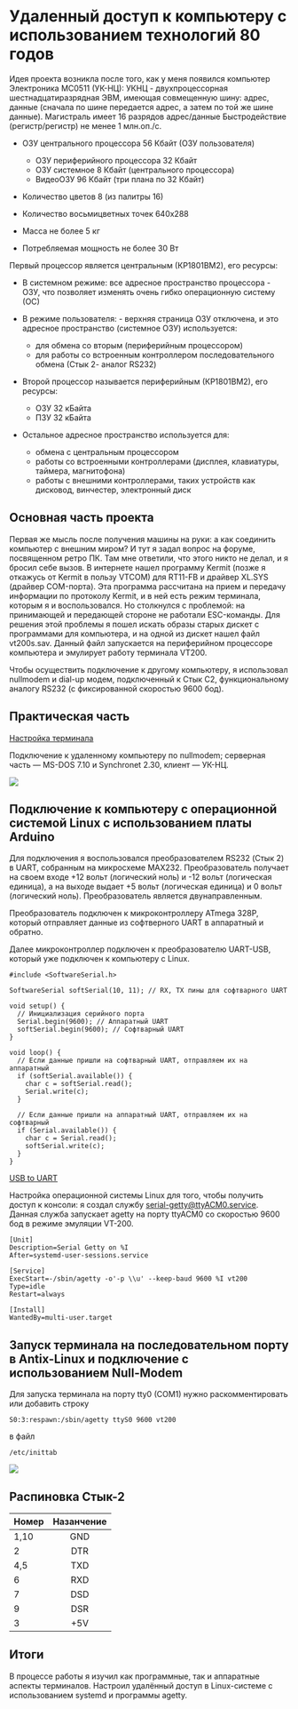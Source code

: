 # Удаленный доступ к компьютеру с использованием технологий 80 годов

Идея проекта возникла после того, как у меня появился компьютер Электроника МС0511 (УК-НЦ):
УКНЦ - двухпроцессорная шестнадцатиразрядная ЭВМ, имеющая совмещенную шину: адрес, данные (сначала по шине передается адрес, а затем по той же шине данные).
Магистраль имеет 16 разрядов адрес/данные
Быстродействие (регистр/регистр) не менее 1 млн.оп./с.

*	ОЗУ центрального процессора 56 Кбайт (ОЗУ пользователя)
    *	ОЗУ периферийного процессора 32 Кбайт
    *	ОЗУ системное 8 Кбайт (центрального процессора)
    *	ВидеоОЗУ 96 Кбайт (три плана по 32 Кбайт)

* Количество цветов 8 (из палитры 16)

* Количество восьмицветных точек 640x288
* Масса не более 5 кг
* Потребляемая мощность не более 30 Вт

Первый процессор является центральным (КР1801ВМ2), его ресурсы:

*	В системном режиме: все адресное пространство процессора - ОЗУ, что позволяет изменять очень гибко операционную систему (ОС)
*	В режиме пользователя: - верхняя страница ОЗУ отключена, и это адресное пространство (системное ОЗУ) используется:

    *	для обмена со вторым (периферийным процессором)
    *   для работы со встроенным контроллером последовательного обмена (Стык 2- аналог RS232)
* Второй процессор называется периферийным (КР1801ВМ2), его ресурсы:
    *	ОЗУ 32 кБайта
    *   ПЗУ 32 кБайта
*	Остальное адресное пространство используется для:
    * обмена с центральным процессором
    * работы со встроенными контроллерами (дисплея, клавиатуры, таймера, магнитофона)
    * работы с внешними контроллерами, таких устройств как дисковод, винчестер, электронный диск  

## Основная часть проекта

Первая же мысль после получения машины на руки: а как соединить компьютер с внешним миром? И тут я задал вопрос на форуме, посвященном ретро ПК. Там мне ответили, что этого никто не делал, и я бросил себе вызов. В интернете нашел программу Kermit (позже я откажусь от Kermit в пользу VTCOM) для RT11-FB и драйвер XL.SYS (драйвер COM-порта).
Эта программа рассчитана на прием и передачу информации по протоколу Kermit, и в ней есть режим терминала, которым я и воспользовался. Но столкнулся с проблемой: на принимающей и передающей стороне не работали ESC-команды.
Для решения этой проблемы я пошел искать образы старых дискет с программами для компьютера, и на одной из дискет нашел файл vt200s.sav. Данный файл запускается на периферийном процессоре компьютера и эмулирует работу терминала VT200.

Чтобы осуществить подключение к другому компьютеру, я использовал nullmodem и dial-up модем, подключенный к Стык С2, функциональному аналогу RS232 (с фиксированной скоростью 9600 бод).

## Практическая часть
[Настройка терминала](https://github.com/cyberpunk2008/Terminal-from-computer-Electronics-MS0511-UKNC-/blob/main/docs/term.md)

Подключение к удаленному компьютеру по nullmodem; серверная часть — MS-DOS 7.10 и Synchronet 2.30, клиент — УК-НЦ.

![](https://github.com/cyberpunk2008/Terminal-from-computer-Electronics-MS0511-UKNC-/blob/main/docs/synchronet.png/)

## Подключение к компьютеру с операционной системой Linux с использованием платы Arduino
Для подключения я воспользовался преобразователем RS232 (Стык 2) в UART, собранным на микросхеме MAX232. Преобразователь получает на своем входе +12 вольт (логический ноль) и -12 вольт (логическая единица), а на выходе выдает +5 вольт (логическая единица) и 0 вольт (логический ноль). Преобразователь является двунаправленным.
 
Преобразователь подключен к микроконтроллеру ATmega 328P, который отправляет данные из софтверного UART в аппаратный и обратно.

Далее микроконтроллер подключен к преобразователю UART-USB, который уже подключен к компьютеру с Linux.

```
#include <SoftwareSerial.h>

SoftwareSerial softSerial(10, 11); // RX, TX пины для софтварного UART

void setup() {
  // Инициализация серийного порта
  Serial.begin(9600); // Аппаратный UART
  softSerial.begin(9600); // Софтварный UART
}

void loop() {
  // Если данные пришли на софтварный UART, отправляем их на аппаратный
  if (softSerial.available()) {
    char c = softSerial.read();
    Serial.write(c);
  }

  // Если данные пришли на аппаратный UART, отправляем их на софтварный
  if (Serial.available()) {
    char c = Serial.read();
    softSerial.write(c);
  }
}

```
[USB to UART](https://github.com/cyberpunk2008/Terminal-from-computer-Electronics-MS0511-UKNC-/blob/main/USB%20to%20UART.ino)

Настройка операционной системы Linux для того, чтобы получить доступ к консоли: я создал службу [serial-getty@ttyACM0.service](https://github.com/cyberpunk2008/Terminal-from-computer-Electronics-MS0511-UKNC-/blob/main/docs/serial-getty%40ttyACM0.service). Данная служба запускает agetty на порту ttyACM0 со скоростью 9600 бод в режиме эмуляции VT-200.
```
[Unit]
Description=Serial Getty on %I
After=systemd-user-sessions.service

[Service]
ExecStart=-/sbin/agetty -o'-p \\u' --keep-baud 9600 %I vt200
Type=idle
Restart=always

[Install]
WantedBy=multi-user.target
```
[](https://github.com/cyberpunk2008/Terminal-from-computer-Electronics-MS0511-UKNC-/blob/main/docs/UKNC%20to%20Linux.png)
## Запуск терминала на последовательном порту в Antix-Linux и подключение с использованием Null-Modem
Для запуска терминала на порту tty0 (COM1) нужно раскомментировать или добавить строку 

```
S0:3:respawn:/sbin/agetty ttyS0 9600 vt200
```
в файл 
```
/etc/inittab
```
![](https://github.com/cyberpunk2008/Terminal-from-computer-Electronics-MS0511-UKNC-/blob/main/docs/Antix.jpg)

## Распиновка Стык-2
|Номер|Назанчение|
|----|:-:|
|1,10|GND|
|2   |DTR|
|4,5 |TXD|
|6   |RXD|
|7   |DSD|
|9   |DSR|
|3   |+5V|


## Итоги 
В процессе работы я изучил как программные, так и аппаратные аспекты терминалов. Настроил удалённый доступ в Linux-системе с использованием systemd и программы agetty.

